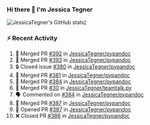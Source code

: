 ### Hi there 👋 I'm Jessica Tegner

![JessicaTegner's GitHub stats](https://github-readme-stats.vercel.app/api?username=jessicategner)]


### :zap: Recent Activity

<!--START_SECTION:activity-->
1. 🎉 Merged PR [#392](https://github.com/JessicaTegner/pypandoc/pull/392) in [JessicaTegner/pypandoc](https://github.com/JessicaTegner/pypandoc)
2. 🎉 Merged PR [#393](https://github.com/JessicaTegner/pypandoc/pull/393) in [JessicaTegner/pypandoc](https://github.com/JessicaTegner/pypandoc)
3. 🔒 Closed issue [#380](https://github.com/JessicaTegner/pypandoc/issues/380) in [JessicaTegner/pypandoc](https://github.com/JessicaTegner/pypandoc)
4. 🎉 Merged PR [#381](https://github.com/JessicaTegner/pypandoc/pull/381) in [JessicaTegner/pypandoc](https://github.com/JessicaTegner/pypandoc)
5. 🎉 Merged PR [#384](https://github.com/JessicaTegner/pypandoc/pull/384) in [JessicaTegner/pypandoc](https://github.com/JessicaTegner/pypandoc)
6. 🎉 Merged PR [#30](https://github.com/JessicaTegner/teamtalk.py/pull/30) in [JessicaTegner/teamtalk.py](https://github.com/JessicaTegner/teamtalk.py)
7. 🗣 Commented on [#384](https://github.com/JessicaTegner/pypandoc/pull/384#issuecomment-2558512200) in [JessicaTegner/pypandoc](https://github.com/JessicaTegner/pypandoc)
8. 🎉 Merged PR [#387](https://github.com/JessicaTegner/pypandoc/pull/387) in [JessicaTegner/pypandoc](https://github.com/JessicaTegner/pypandoc)
9. 💪 Opened PR [#387](https://github.com/JessicaTegner/pypandoc/pull/387) in [JessicaTegner/pypandoc](https://github.com/JessicaTegner/pypandoc)
10. ❌ Closed PR [#386](https://github.com/JessicaTegner/pypandoc/pull/386) in [JessicaTegner/pypandoc](https://github.com/JessicaTegner/pypandoc)
<!--END_SECTION:activity-->
